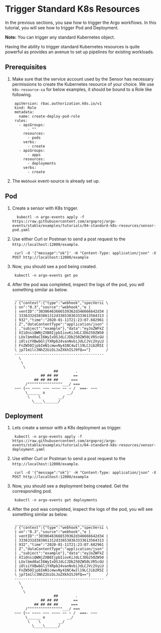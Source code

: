 # Trigger Standard K8s Resources

In the previous sections, you saw how to trigger the Argo workflows. In this
tutorial, you will see how to trigger Pod and Deployment.

**Note:** You can trigger any standard Kubernetes object.

Having the ability to trigger standard Kubernetes resources is quite powerful as
provides an avenue to set up pipelines for existing workloads.

## Prerequisites

1. Make sure that the service account used by the Sensor has necessary
    permissions to create the Kubernetes resource of your choice. We use
    `k8s-resource-sa` for below examples, it should be bound to a Role like
    following.

        apiVersion: rbac.authorization.k8s.io/v1
        kind: Role
        metadata:
          name: create-deploy-pod-role
        rules:
          - apiGroups:
              - ""
            resources:
              - pods
            verbs:
              - create
          - apiGroups:
              - apps
            resources:
              - deployments
            verbs:
              - create

2. The `Webhook` event-source is already set up.

## Pod

1. Create a sensor with K8s trigger.

         kubectl -n argo-events apply -f https://raw.githubusercontent.com/argoproj/argo-events/stable/examples/tutorials/04-standard-k8s-resources/sensor-pod.yaml

2. Use either Curl or Postman to send a post request to the
    `http://localhost:12000/example`.

        curl -d '{"message":"ok"}' -H "Content-Type: application/json" -X POST http://localhost:12000/example

3. Now, you should see a pod being created.

        kubectl -n argo-events get po

4. After the pod was completed, inspect the logs of the pod, you will something similar as below.

        _________________________________________
        / {"context":{"type":"webhook","specVersi \
        | on":"0.3","source":"webhook","e |
        | ventID":"30306463666539362d346666642d34 |
        | 3336332d383861312d336538363333613564313 |
        | 932","time":"2020-01-11T21:23:07.682961 |
        | Z","dataContentType":"application/json" |
        | ,"subject":"example"},"data":"eyJoZWFkZ |
        | XIiOnsiQWNjZXB0IjpbIiovKiJdLCJDb250ZW50 |
        | LUxlbmd0aCI6WyIxOSJdLCJDb250ZW50LVR5cGU |
        | iOlsiYXBwbGljYXRpb24vanNvbiJdLCJVc2VyLU |
        | FnZW50IjpbImN1cmwvNy41NC4wIl19LCJib2R5I |
        \ jp7Im1lc3NhZ2UiOiJoZXkhISJ9fQ=="}       /
        -----------------------------------------
          \
           \
            \
                          ##        .
                    ## ## ##       ==
                 ## ## ## ##      ===
             /""""""""""""""""___/ ===
        ~~~ {~~ ~~~~ ~~~ ~~~~ ~~ ~ /  ===- ~~~
             \______ o          __/
              \    \        __/
                \____\______/

## Deployment

1. Lets create a sensor with a K8s deployment as trigger.

        kubectl -n argo-events apply -f https://raw.githubusercontent.com/argoproj/argo-events/stable/examples/tutorials/04-standard-k8s-resources/sensor-deployment.yaml

2. Use either Curl or Postman to send a post request to the
    `http://localhost:12000/example`.

        curl -d '{"message":"ok"}' -H "Content-Type: application/json" -X POST http://localhost:12000/example

3. Now, you should see a deployment being created. Get the corresponding pod.

        kubectl -n argo-events get deployments

4. After the pod was completed, inspect the logs of the pod, you will see something similar as below.

        _________________________________________
        / {"context":{"type":"webhook","specVersi \
        | on":"0.3","source":"webhook","e |
        | ventID":"30306463666539362d346666642d34 |
        | 3336332d383861312d336538363333613564313 |
        | 932","time":"2020-01-11T21:23:07.682961 |
        | Z","dataContentType":"application/json" |
        | ,"subject":"example"},"data":"eyJoZWFkZ |
        | XIiOnsiQWNjZXB0IjpbIiovKiJdLCJDb250ZW50 |
        | LUxlbmd0aCI6WyIxOSJdLCJDb250ZW50LVR5cGU |
        | iOlsiYXBwbGljYXRpb24vanNvbiJdLCJVc2VyLU |
        | FnZW50IjpbImN1cmwvNy41NC4wIl19LCJib2R5I |
        \ jp7Im1lc3NhZ2UiOiJoZXkhISJ9fQ=="}       /
        -----------------------------------------
          \
           \
            \
                          ##        .
                    ## ## ##       ==
                 ## ## ## ##      ===
             /""""""""""""""""___/ ===
        ~~~ {~~ ~~~~ ~~~ ~~~~ ~~ ~ /  ===- ~~~
             \______ o          __/
              \    \        __/
                \____\______/
